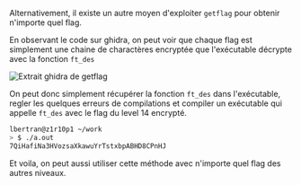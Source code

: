 Alternativement, il existe un autre moyen d'exploiter `getflag` pour obtenir n'importe quel flag.

En observant le code sur ghidra, on peut voir que chaque flag est simplement une chaine de charactères encryptée que l'exécutable décrypte avec la fonction `ft_des`

![Extrait ghidra de getflag](https://cdn.discordapp.com/attachments/804402242014806057/1205062838930907216/Screenshot_from_2024-02-08_09-08-02.png?ex=65d70139&is=65c48c39&hm=bc0361999048c2875572a3ec218fb14e8ac822830092261c06639a6dc26a099e&)

On peut donc simplement récupérer la fonction `ft_des` dans l'exécutable, regler les quelques erreurs de compilations et compiler un exécutable qui appelle `ft_des` avec le flag du level 14 encrypté.

```bash
lbertran@z1r10p1 ~/work                                                                                                                                                       
> $ ./a.out                                                                                                                                                                                         
7QiHafiNa3HVozsaXkawuYrTstxbpABHD8CPnHJ
```

Et voila, on peut aussi utiliser cette méthode avec n'importe quel flag des autres niveaux.